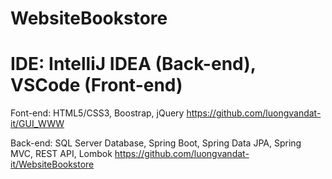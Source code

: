 # WebsiteBookstore

IDE: IntelliJ IDEA (Back-end), VSCode (Front-end) <br/>
=======
Font-end: HTML5/CSS3, Boostrap, jQuery 
https://github.com/luongvandat-it/GUI_WWW  <br/>

Back-end: SQL Server Database, Spring Boot, Spring Data JPA, Spring MVC, REST API, Lombok 
https://github.com/luongvandat-it/WebsiteBookstore
<br/>
